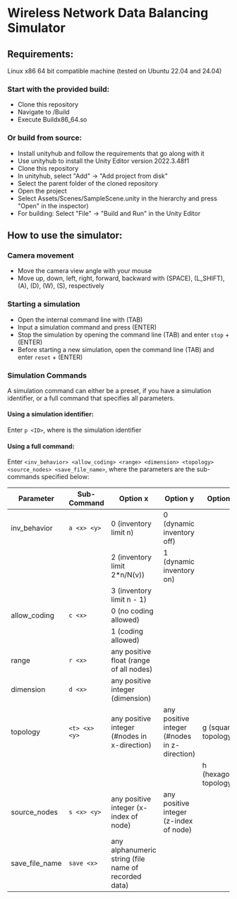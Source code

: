 # Wireless Network Data Balancing Simulator
## Requirements:
Linux x86 64 bit compatible machine (tested on Ubuntu 22.04 and 24.04) 
### Start with the provided build:
- Clone this repository
- Navigate to /Build
- Execute Buildx86_64.so
### Or build from source:
- Install unityhub and follow the requirements that go along with it
- Use unityhub to install the Unity Editor version 2022.3.48f1
- Clone this repository
- In unityhub, select "Add" -> "Add project from disk"
- Select the parent folder of the cloned repository
- Open the project
- Select Assets/Scenes/SampleScene.unity in the hierarchy and press "Open" in the inspector)
- For building: Select "File" -> "Build and Run" in the Unity Editor
## How to use the simulator:
### Camera movement
- Move the camera view angle with your mouse
- Move up, down, left, right, forward, backward with
  (SPACE), (L_SHIFT), (A), (D), (W), (S), respectively
### Starting a simulation
- Open the internal command line with (TAB)
- Input a simulation command and press (ENTER)
- Stop the simulation by opening the command line (TAB) and enter ```stop``` + (ENTER)
- Before starting a new simulation, open the command line (TAB) and enter ```reset``` + (ENTER)
### Simulation Commands
A simulation command can either be a preset, if you have a simulation identifier, or a full command that specifies all parameters.
#### Using a simulation identifier:
Enter ```p <ID>```, where <ID> is the simulation identifier
#### Using a full command:
Enter ```<inv_behavior> <allow_coding> <range> <dimension> <topology> <source_nodes> <save_file_name>```, where the parameters are the sub-commands specified below:

|Parameter| Sub-Command | Option x | Option y | Option t |
| --- | --- | --- | --- | --- |
|inv_behavior| ```a <x> <y>```| 0 (inventory limit n)| 0 (dynamic inventory off)| |
| | | 2 (inventory limit 2*n/N(v))| 1 (dynamic inventory on)| |
| | | 3 (inventory limit n - 1)| | |
|allow_coding| ```c <x>```| 0 (no coding allowed)| | |
| | | 1 (coding allowed)| | |
|range| ```r <x>```| any positive float (range of all nodes) | | |
|dimension| ```d <x>```| any positive integer (dimension) | | |
|topology| ```<t> <x> <y>``` | any positive integer (#nodes in x-direction)| any positive integer (#nodes in z-direction) | g (square topology) |
| | | | | h (hexagonal topology) |
|source_nodes| ```s <x> <y>``` | any positive integer (x-index of node) | any positive integer (z-index of node) | |
|save_file_name| ```save <x>``` | any alphanumeric string (file name of recorded data)| |


